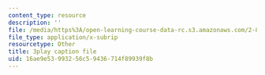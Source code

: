 ```yaml
---
content_type: resource
description: ''
file: /media/https%3A/open-learning-course-data-rc.s3.amazonaws.com/2-830j-control-of-manufacturing-processes-sma-6303-spring-2008/16ae9e53993256c59436714f89939f8b_tQz6iktxQqM.vtt
file_type: application/x-subrip
resourcetype: Other
title: 3play caption file
uid: 16ae9e53-9932-56c5-9436-714f89939f8b
---
```

